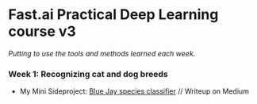 # Fast.ai Practical Deep Learning course v3
*Putting to use the tools and methods learned each week.*

### Week 1: Recognizing cat and dog breeds
* My Mini Sideproject: [Blue Jay species classifier](http://nbviewer.jupyter.org/github/jamesdellinger/fastai_practical_deep_learning_course_v3/blob/master/lesson1_mini_sideproject.ipynb?flush_cache=true) // Writeup on Medium